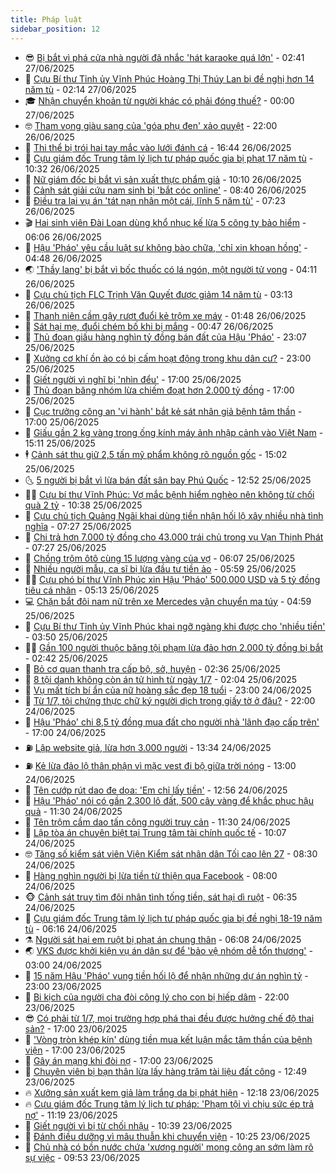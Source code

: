 ```yaml
---
title: Pháp luật
sidebar_position: 12
---
```


<!-- vnexpress-phap-luat:START -->
- 😎 [Bị bắt vì phá cửa nhà người đã nhắc &#39;hát karaoke quá lớn&#39;](https://vnexpress.net/bi-bat-vi-pha-cua-nha-nguoi-da-nhac-hat-karaoke-qua-lon-4906895.html) - 02:41 27/06/2025
- 🥰 [Cựu Bí thư Tỉnh ủy Vĩnh Phúc Hoàng Thị Thúy Lan bị đề nghị hơn 14 năm tù](https://vnexpress.net/hau-phao-bi-de-nghi-30-nam-tu-4906801.html) - 02:14 27/06/2025
- 🎓 [Nhận chuyển khoản từ người khác có phải đóng thuế?](https://vnexpress.net/nhan-chuyen-khoan-tu-nguoi-khac-co-phai-dong-thue-4906059.html) - 00:00 27/06/2025
- 🤓 [Tham vọng giàu sang của &#39;góa phụ đen&#39; xảo quyệt](https://vnexpress.net/tham-vong-giau-sang-khien-goa-phu-den-tra-gia-4906742.html) - 22:00 26/06/2025
- 🎊 [Thi thể bị trói hai tay mắc vào lưới đánh cá](https://vnexpress.net/thi-the-bi-troi-hai-tay-mac-vao-luoi-danh-ca-4906808.html) - 16:44 26/06/2025
- 🙉 [Cựu giám đốc Trung tâm lý lịch tư pháp quốc gia bị phạt 17 năm tù](https://vnexpress.net/cuu-giam-doc-trung-tam-ly-lich-tu-phap-quoc-gia-bi-phat-17-nam-tu-4906681.html) - 10:32 26/06/2025
- 🤡 [Nữ giám đốc bị bắt vì sản xuất thực phẩm giả](https://vnexpress.net/nu-giam-doc-bi-bat-vi-san-xuat-thuc-pham-gia-4906721.html) - 10:10 26/06/2025
- 🗽 [Cảnh sát giải cứu nam sinh bị &#39;bắt cóc online&#39;](https://vnexpress.net/canh-sat-giai-cuu-nam-sinh-bi-bat-coc-online-4906626.html) - 08:40 26/06/2025
- 🌋 [Điều tra lại vụ án &#39;tát nạn nhân một cái, lĩnh 5 năm tù&#39;](https://vnexpress.net/dieu-tra-lai-vu-an-tat-nan-nhan-mot-cai-linh-5-nam-tu-4906544.html) - 07:23 26/06/2025
- 🎬 [Hai sinh viên Đài Loan dùng khổ nhục kế lừa 5 công ty bảo hiểm](https://vnexpress.net/hai-sinh-vien-dai-loan-linh-an-tu-vi-cat-cut-chan-de-lua-bao-hiem-4906396.html) - 06:06 26/06/2025
- 💯 [Hậu &#39;Pháo&#39; yêu cầu luật sư không bào chữa, &#39;chỉ xin khoan hồng&#39;](https://vnexpress.net/hau-phao-yeu-cau-luat-su-khong-bao-chua-chi-xin-khoan-hong-4906451.html) - 04:48 26/06/2025
- 🌏 [&#39;Thầy lang&#39; bị bắt vì bốc thuốc có lá ngón, một người tử vong](https://vnexpress.net/thay-lang-bi-bat-vi-boc-thuoc-co-la-ngon-mot-nguoi-tu-vong-4906480.html) - 04:11 26/06/2025
- 🌊 [Cựu chủ tịch FLC Trịnh Văn Quyết được giảm 14 năm tù](https://vnexpress.net/cuu-chu-tich-flc-trinh-van-quyet-duoc-giam-14-nam-tu-4906432.html) - 03:13 26/06/2025
- 💂 [Thanh niên cầm gậy rượt đuổi kẻ trộm xe máy](https://video.vnexpress.net/thanh-nien-cam-gay-ruot-duoi-ke-trom-xe-may-4906239.html) - 01:48 26/06/2025
- 🎡 [Sát hại mẹ, đuổi chém bố khi bị mắng](https://vnexpress.net/sat-hai-me-duoi-chem-bo-khi-bi-mang-4906350.html) - 00:47 26/06/2025
- 🫶 [Thủ đoạn giấu hàng nghìn tỷ đồng bán đất của Hậu &#39;Pháo&#39;](https://vnexpress.net/thu-doan-giau-hang-nghin-ty-dong-ban-dat-cua-hau-phao-4906286.html) - 23:07 25/06/2025
- 🐲 [Xưởng cơ khí ồn ào có bị cấm hoạt động trong khu dân cư?](https://vnexpress.net/xuong-co-khi-on-ao-co-bi-cam-hoat-dong-trong-khu-dan-cu-4904817.html) - 23:00 25/06/2025
- 🚀 [Giết người vì nghĩ bị &#39;nhìn đểu&#39;](https://vnexpress.net/giet-nguoi-vi-nghi-bi-nhin-deu-4906296.html) - 17:00 25/06/2025
- 🎊 [Thủ đoạn băng nhóm lừa chiếm đoạt hơn 2.000 tỷ đồng](https://video.vnexpress.net/thu-doan-bang-nhom-lua-chiem-doat-hon-2-000-ty-dong-4906293.html) - 17:00 25/06/2025
- 🤗 [Cục trưởng công an &#39;vi hành&#39; bắt kẻ sát nhân giả bệnh tâm thần](https://vnexpress.net/cuc-truong-vi-hanh-bat-ke-sat-nhan-gia-benh-tam-than-4906262.html) - 17:00 25/06/2025
- 🗽 [Giấu gần 2 kg vàng trong ống kính máy ảnh nhập cảnh vào Việt Nam](https://vnexpress.net/giau-gan-2-kg-vang-trong-ong-kinh-may-anh-nhap-canh-vao-viet-nam-4906306.html) - 15:11 25/06/2025
- 🕴 [Cảnh sát thu giữ 2,5 tấn mỹ phẩm không rõ nguồn gốc](https://vnexpress.net/canh-sat-thu-giu-2-5-tan-my-pham-khong-ro-nguon-goc-4906303.html) - 15:02 25/06/2025
- 🌜 [5 người bị bắt vì lừa bán đất sân bay Phú Quốc](https://vnexpress.net/5-nguoi-bi-bat-vi-lua-ban-dat-san-bay-phu-quoc-4906263.html) - 12:52 25/06/2025
- 🧑‍🏫 [Cựu bí thư Vĩnh Phúc: Vợ mắc bệnh hiểm nghèo nên không từ chối quà 2 tỷ](https://vnexpress.net/cuu-bi-thu-vinh-phuc-nhan-qua-2-ty-dong-cua-hau-phao-chua-benh-cho-vo-4906161.html) - 10:38 25/06/2025
- 🦩 [Cựu chủ tịch Quảng Ngãi khai dùng tiền nhận hối lộ xây nhiều nhà tình nghĩa](https://vnexpress.net/cach-hau-phao-dung-tien-tao-moi-quan-he-voi-6-cuu-lanh-dao-tinh-quang-ngai-4906019.html) - 07:27 25/06/2025
- 💼 [Chi trả hơn 7.000 tỷ đồng cho 43.000 trái chủ trong vụ Vạn Thịnh Phát](https://vnexpress.net/chi-tra-hon-7-000-ty-dong-cho-43-000-trai-chu-trong-vu-van-thinh-phat-4906097.html) - 07:27 25/06/2025
- 💫 [Chồng trộm ôtô cùng 15 lượng vàng của vợ](https://vnexpress.net/chong-trom-oto-cung-15-luong-vang-cua-vo-4906074.html) - 06:07 25/06/2025
- 🦅 [Nhiều người mẫu, ca sĩ bị lừa đầu tư tiền ảo](https://vnexpress.net/nhieu-nguoi-mau-ca-si-bi-lua-dau-tu-tien-ao-4906048.html) - 05:59 25/06/2025
- 🧑‍💻 [Cựu phó bí thư Vĩnh Phúc xin Hậu &#39;Pháo&#39; 500.000 USD và 5 tỷ đồng tiêu cá nhân](https://vnexpress.net/cuu-pho-bi-thu-vinh-phuc-xin-hau-phao-500-000-usd-va-5-ty-dong-tieu-ca-nhan-4906029.html) - 05:13 25/06/2025
- 💻 [Chặn bắt đôi nam nữ trên xe Mercedes vận chuyển ma túy](https://video.vnexpress.net/chan-bat-doi-nam-nu-tren-xe-mercedes-van-chuyen-ma-tuy-4906047.html) - 04:59 25/06/2025
- 🤠 [Cựu Bí thư Tỉnh ủy Vĩnh Phúc khai ngỡ ngàng khi được cho &#39;nhiều tiền&#39;](https://vnexpress.net/cuu-bi-thu-tinh-uy-vinh-phuc-khai-ngo-ngang-khi-duoc-cho-nhieu-tien-4905984.html) - 03:50 25/06/2025
- 🧑‍🏫 [Gần 100 người thuộc băng tội phạm lừa đảo hơn 2.000 tỷ đồng bị bắt](https://vnexpress.net/gan-100-nguoi-thuoc-bang-toi-pham-lua-dao-hon-2-000-ty-dong-bi-bat-4905922.html) - 02:42 25/06/2025
- 🌈 [Bỏ cơ quan thanh tra cấp bộ, sở, huyện](https://vnexpress.net/bo-co-quan-thanh-tra-cap-bo-so-huyen-4905903.html) - 02:36 25/06/2025
- 🌮 [8 tội danh không còn án tử hình từ ngày 1/7](https://vnexpress.net/8-toi-danh-khong-con-an-tu-hinh-tu-ngay-1-7-4905881.html) - 02:04 25/06/2025
- 🐲 [Vụ mất tích bí ẩn của nữ hoàng sắc đẹp 18 tuổi](https://vnexpress.net/vu-mat-tich-bi-an-cua-nu-hoang-sac-dep-18-tuoi-4905761.html) - 23:00 24/06/2025
- 🧰 [Từ 1/7, tôi chứng thực chữ ký người dịch trong giấy tờ ở đâu?](https://vnexpress.net/tu-1-7-chung-thuc-chu-ky-nguoi-dich-trong-giay-to-o-dau-4903591.html) - 22:00 24/06/2025
- 💄 [Hậu &#39;Pháo&#39; chi 8,5 tỷ đồng mua đất cho người nhà &#39;lãnh đạo cấp trên&#39;](https://vnexpress.net/hau-phao-chi-8-5-ty-dong-mua-dat-cho-nguoi-nha-lanh-dao-cap-tren-4905778.html) - 17:00 24/06/2025
- ⛽️ [Lập website giả, lừa hơn 3.000 người](https://vnexpress.net/lap-website-gia-lua-hon-3-000-nguoi-4905799.html) - 13:34 24/06/2025
- ⛽️ [Kẻ lừa đảo lộ thân phận vì mặc vest đi bộ giữa trời nóng](https://vnexpress.net/bi-canh-sat-truy-bat-vi-dong-bo-vest-giua-troi-nong-4905023.html) - 13:00 24/06/2025
- 💂 [Tên cướp rút dao đe dọa: &#39;Em chỉ lấy tiền&#39;](https://vnexpress.net/ten-cuop-rut-dao-de-doa-em-chi-lay-tien-thoi-4905792.html) - 12:56 24/06/2025
- 🤔 [Hậu &#39;Pháo&#39; nói có gần 2.300 lô đất, 500 cây vàng để khắc phục hậu quả](https://vnexpress.net/hau-phao-noi-co-gan-2-300-lo-dat-500-cay-vang-de-khac-phuc-hau-qua-4905747.html) - 11:30 24/06/2025
- 🧐 [Tên trộm cầm dao tấn công người truy cản](https://video.vnexpress.net/ten-trom-cam-dao-tan-cong-nguoi-truy-can-4905691.html) - 11:30 24/06/2025
- 🎃 [Lập tòa án chuyên biệt tại Trung tâm tài chính quốc tế](https://vnexpress.net/lap-toa-an-chuyen-biet-tai-trung-tam-tai-chinh-quoc-te-4905683.html) - 10:07 24/06/2025
- 🤓 [Tăng số kiểm sát viên Viện Kiểm sát nhân dân Tối cao lên 27](https://vnexpress.net/tang-so-kiem-sat-vien-vien-kiem-sat-nhan-dan-toi-cao-len-27-4905649.html) - 08:30 24/06/2025
- 💃 [Hàng nghìn người bị lừa tiền từ thiện qua Facebook](https://vnexpress.net/hang-nghin-nguoi-bi-lua-tien-tu-thien-qua-facebook-4905639.html) - 08:00 24/06/2025
- 🐵 [Cảnh sát truy tìm đôi nhân tình tống tiền, sát hại dì ruột](https://vnexpress.net/canh-sat-truy-tim-doi-nhan-tinh-tong-tien-sat-hai-di-ruot-4905590.html) - 06:35 24/06/2025
- 🤖 [Cựu giám đốc Trung tâm lý lịch tư pháp quốc gia bị đề nghị 18-19 năm tù](https://vnexpress.net/cuu-giam-doc-trung-tam-ly-lich-tu-phap-quoc-gia-bi-de-nghi-18-19-nam-tu-4905586.html) - 06:16 24/06/2025
- ⚗️ [Người sát hại em ruột bị phạt án chung thân](https://vnexpress.net/nguoi-sat-hai-em-ruot-bi-phat-an-chung-than-4905589.html) - 06:08 24/06/2025
- 🌏 [VKS được khởi kiện vụ án dân sự để &#39;bảo vệ nhóm dễ tổn thương&#39;](https://vnexpress.net/vks-duoc-khoi-kien-vu-an-dan-su-de-bao-ve-nhom-de-ton-thuong-4905429.html) - 03:00 24/06/2025
- 🦆 [15 năm Hậu &#39;Pháo&#39; vung tiền hối lộ để nhận những dự án nghìn tỷ](https://vnexpress.net/15-nam-hau-phao-vung-tien-hoi-lo-de-nhan-nhung-du-an-nghin-ty-4905119.html) - 23:00 23/06/2025
- 🐎 [Bi kịch của người cha đòi công lý cho con bị hiếp dâm](https://vnexpress.net/bi-kich-cua-nguoi-cha-doi-cong-ly-cho-con-bi-hiep-dam-4905283.html) - 22:00 23/06/2025
- 😎 [Có phải từ 1/7, mọi trường hợp phá thai đều được hưởng chế độ thai sản?](https://vnexpress.net/co-phai-tu-1-7-moi-truong-hop-pha-thai-deu-duoc-huong-che-do-thai-san-4905275.html) - 17:00 23/06/2025
- 💪 [&#39;Vòng tròn khép kín&#39; dùng tiền mua kết luận mắc tâm thần của bệnh viện](https://vnexpress.net/vong-tron-khep-kin-dung-tien-mua-ket-luan-mac-tam-than-cua-benh-vien-4905267.html) - 17:00 23/06/2025
- 🤡 [Gây án mạng khi đòi nợ](https://vnexpress.net/an-mang-o-thi-tran-lien-nghia-huyen-duc-trong-4905266.html) - 17:00 23/06/2025
- 🌁 [Chuyên viên bị bạn thân lừa lấy hàng trăm tài liệu đất công](https://vnexpress.net/chuyen-vien-bi-ban-than-lua-lay-hang-tram-tai-lieu-dat-cong-4905297.html) - 12:49 23/06/2025
- 🔥 [Xưởng sản xuất kem giả làm trắng da bị phát hiện](https://vnexpress.net/xuong-san-xuat-kem-gia-lam-trang-da-bi-phat-hien-4905291.html) - 12:18 23/06/2025
- 🔥 [Cựu giám đốc Trung tâm lý lịch tư pháp: &#39;Phạm tội vì chịu sức ép trả nợ&#39;](https://vnexpress.net/cuu-giam-doc-trung-tam-ly-lich-tu-phap-pham-toi-vi-chiu-suc-ep-tra-no-4905244.html) - 11:19 23/06/2025
- 👺 [Giết người vì bị từ chối nhậu](https://vnexpress.net/giet-nguoi-vi-bi-tu-choi-nhau-4905247.html) - 10:39 23/06/2025
- 🎊 [Đánh điều dưỡng vì mâu thuẫn khi chuyển viện](https://vnexpress.net/danh-dieu-duong-vi-mau-thuan-khi-chuyen-vien-4905258.html) - 10:25 23/06/2025
- 🎊 [Chủ nhà có bồn nước chứa &#39;xương người&#39; mong công an sớm làm rõ sự việc](https://vnexpress.net/chu-nha-co-bon-nuoc-chua-xuong-nguoi-mong-cong-an-som-lam-ro-su-viec-4905160.html) - 09:53 23/06/2025<!-- vnexpress-phap-luat:END -->

